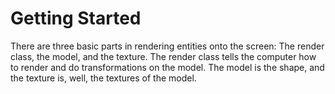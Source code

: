 # Getting Started

There are three basic parts in rendering entities onto the screen: The render class, the model, and the texture. The render class tells the computer how to render and do transformations on the model. The model is the shape, and the texture is, well, the textures of the model.
